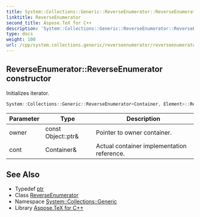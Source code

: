 ```yaml
---
title: System::Collections::Generic::ReverseEnumerator::ReverseEnumerator constructor
linktitle: ReverseEnumerator
second_title: Aspose.TeX for C++
description: 'System::Collections::Generic::ReverseEnumerator::ReverseEnumerator constructor. Initializes iterator in C++.'
type: docs
weight: 100
url: /cpp/system.collections.generic/reverseenumerator/reverseenumerator/
---
```

## ReverseEnumerator::ReverseEnumerator constructor


Initializes iterator.

```cpp
System::Collections::Generic::ReverseEnumerator<Container, Element>::ReverseEnumerator(const Object::ptr &owner, Container &cont)
```


| Parameter | Type | Description |
| --- | --- | --- |
| owner | const Object::ptr\& | Pointer to owner container. |
| cont | Container\& | Actual container implementation reference. |

## See Also

* Typedef [ptr](../../../system/object/ptr/)
* Class [ReverseEnumerator](../)
* Namespace [System::Collections::Generic](../../)
* Library [Aspose.TeX for C++](../../../)
